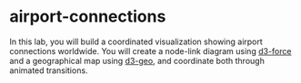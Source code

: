 # airport-connections
In this lab, you will build a coordinated visualization showing airport connections worldwide. You will create a node-link diagram using [d3-force](https://github.com/d3/d3-force) and a geographical map using [d3-geo](https://github.com/d3/d3-geo), and coordinate both through animated transitions.
